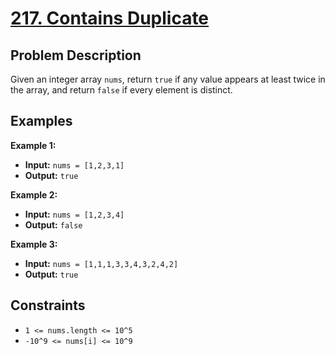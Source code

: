 # [217. Contains Duplicate](https://leetcode.com/problems/contains-duplicate/description/)

## Problem Description

Given an integer array `nums`, return `true` if any value appears at least twice in the array, and return `false` if every element is distinct.

## Examples

**Example 1:**

- **Input:** `nums = [1,2,3,1]`
- **Output:** `true`

**Example 2:**

- **Input:** `nums = [1,2,3,4]`
- **Output:** `false`

**Example 3:**

- **Input:** `nums = [1,1,1,3,3,4,3,2,4,2]`
- **Output:** `true`

## Constraints

- `1 <= nums.length <= 10^5`
- `-10^9 <= nums[i] <= 10^9`
